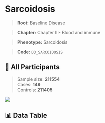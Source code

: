 # Sarcoidosis

> **Root:** Baseline Disease  

> **Chapter:** Chapter III- Blood and immune  

> **Phenotype:** Sarcoidosis  

> **Code:** `D3_SARCOIDOSIS`

## 🧪 All Participants  
> Sample size: **211554**  
> Cases: **149**  
> Controls: **211405**
<img src="/Sensitive/Figures/ALL/Baseline/D3_SARCOIDOSIS.png"/>

## 📊 Data Table
<CsvTableMRF src="/Sensitive/Data/ALL/Baseline/LG_D3_SARCOIDOSIS.csv"/>

